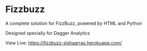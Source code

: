# Fizzbuzz
A complete solution for FizzBuzz, powered by HTML and Python

Designed specially for Dagger Analytics

View Live:  https://fizzbuzz-sishaarrao.herokuapp.com/